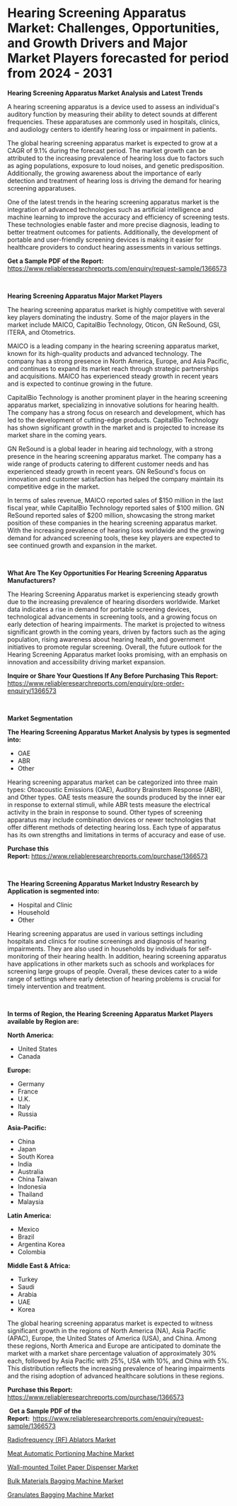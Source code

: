 <p><h1>Hearing Screening Apparatus Market: Challenges, Opportunities, and Growth Drivers and Major Market Players forecasted for period from 2024 - 2031</h1></p><p><strong>Hearing Screening Apparatus Market Analysis and Latest Trends</strong></p>
<p><p>A hearing screening apparatus is a device used to assess an individual's auditory function by measuring their ability to detect sounds at different frequencies. These apparatuses are commonly used in hospitals, clinics, and audiology centers to identify hearing loss or impairment in patients.</p><p>The global hearing screening apparatus market is expected to grow at a CAGR of 9.1% during the forecast period. The market growth can be attributed to the increasing prevalence of hearing loss due to factors such as aging populations, exposure to loud noises, and genetic predisposition. Additionally, the growing awareness about the importance of early detection and treatment of hearing loss is driving the demand for hearing screening apparatuses.</p><p>One of the latest trends in the hearing screening apparatus market is the integration of advanced technologies such as artificial intelligence and machine learning to improve the accuracy and efficiency of screening tests. These technologies enable faster and more precise diagnosis, leading to better treatment outcomes for patients. Additionally, the development of portable and user-friendly screening devices is making it easier for healthcare providers to conduct hearing assessments in various settings.</p></p>
<p><strong>Get a Sample PDF of the Report:&nbsp;</strong> <a href="https://www.reliableresearchreports.com/enquiry/request-sample/1366573">https://www.reliableresearchreports.com/enquiry/request-sample/1366573</a></p>
<p>&nbsp;</p>
<p><strong>Hearing Screening Apparatus Major Market Players</strong></p>
<p><p>The hearing screening apparatus market is highly competitive with several key players dominating the industry. Some of the major players in the market include MAICO, CapitalBio Technology, Oticon, GN ReSound, GSI, ITERA, and Otometrics.</p><p>MAICO is a leading company in the hearing screening apparatus market, known for its high-quality products and advanced technology. The company has a strong presence in North America, Europe, and Asia Pacific, and continues to expand its market reach through strategic partnerships and acquisitions. MAICO has experienced steady growth in recent years and is expected to continue growing in the future.</p><p>CapitalBio Technology is another prominent player in the hearing screening apparatus market, specializing in innovative solutions for hearing health. The company has a strong focus on research and development, which has led to the development of cutting-edge products. CapitalBio Technology has shown significant growth in the market and is projected to increase its market share in the coming years.</p><p>GN ReSound is a global leader in hearing aid technology, with a strong presence in the hearing screening apparatus market. The company has a wide range of products catering to different customer needs and has experienced steady growth in recent years. GN ReSound's focus on innovation and customer satisfaction has helped the company maintain its competitive edge in the market.</p><p>In terms of sales revenue, MAICO reported sales of $150 million in the last fiscal year, while CapitalBio Technology reported sales of $100 million. GN ReSound reported sales of $200 million, showcasing the strong market position of these companies in the hearing screening apparatus market. With the increasing prevalence of hearing loss worldwide and the growing demand for advanced screening tools, these key players are expected to see continued growth and expansion in the market.</p></p>
<p>&nbsp;</p>
<p><strong>What Are The Key Opportunities For Hearing Screening Apparatus Manufacturers?</strong></p>
<p><p>The Hearing Screening Apparatus market is experiencing steady growth due to the increasing prevalence of hearing disorders worldwide. Market data indicates a rise in demand for portable screening devices, technological advancements in screening tools, and a growing focus on early detection of hearing impairments. The market is projected to witness significant growth in the coming years, driven by factors such as the aging population, rising awareness about hearing health, and government initiatives to promote regular screening. Overall, the future outlook for the Hearing Screening Apparatus market looks promising, with an emphasis on innovation and accessibility driving market expansion.</p></p>
<p><strong>Inquire or Share Your Questions If Any Before Purchasing This Report:</strong> <a href="https://www.reliableresearchreports.com/enquiry/pre-order-enquiry/1366573">https://www.reliableresearchreports.com/enquiry/pre-order-enquiry/1366573</a></p>
<p>&nbsp;</p>
<p><strong>Market Segmentation</strong></p>
<p><strong>The Hearing Screening Apparatus Market Analysis by types is segmented into:</strong></p>
<p><ul><li>OAE</li><li>ABR</li><li>Other</li></ul></p>
<p><p>Hearing screening apparatus market can be categorized into three main types: Otoacoustic Emissions (OAE), Auditory Brainstem Response (ABR), and Other types. OAE tests measure the sounds produced by the inner ear in response to external stimuli, while ABR tests measure the electrical activity in the brain in response to sound. Other types of screening apparatus may include combination devices or newer technologies that offer different methods of detecting hearing loss. Each type of apparatus has its own strengths and limitations in terms of accuracy and ease of use.</p></p>
<p><strong>Purchase this Report:&nbsp;</strong><a href="https://www.reliableresearchreports.com/purchase/1366573">https://www.reliableresearchreports.com/purchase/1366573</a></p>
<p>&nbsp;</p>
<p><strong>The Hearing Screening Apparatus Market Industry Research by Application is segmented into:</strong></p>
<p><ul><li>Hospital and Clinic</li><li>Household</li><li>Other</li></ul></p>
<p><p>Hearing screening apparatus are used in various settings including hospitals and clinics for routine screenings and diagnosis of hearing impairments. They are also used in households by individuals for self-monitoring of their hearing health. In addition, hearing screening apparatus have applications in other markets such as schools and workplaces for screening large groups of people. Overall, these devices cater to a wide range of settings where early detection of hearing problems is crucial for timely intervention and treatment.</p></p>
<p>&nbsp;</p>
<p><strong>In terms of Region, the Hearing Screening Apparatus Market Players available by Region are:</strong></p>
<p>
    <p> <strong> North America: </strong>
        <ul>
            <li>United States</li>
            <li>Canada</li>
        </ul>
        </p> 
    <p> <strong> Europe: </strong>
        <ul>
            <li>Germany</li>
            <li>France</li>
            <li>U.K.</li>
            <li>Italy</li>
            <li>Russia</li>
        </ul>
        </p> 
    <p> <strong> Asia-Pacific: </strong>
        <ul>
            <li>China</li>
            <li>Japan</li>
            <li>South Korea</li>
            <li>India</li>
            <li>Australia</li>
            <li>China Taiwan</li>
            <li>Indonesia</li>
            <li>Thailand</li>
            <li>Malaysia</li>
        </ul>
        </p> 
    <p> <strong> Latin America: </strong>
        <ul>
            <li>Mexico</li>
            <li>Brazil</li>
            <li>Argentina Korea</li>
            <li>Colombia</li>
        </ul>
        </p> 
    <p> <strong> Middle East & Africa: </strong>
        <ul>
            <li>Turkey</li>
            <li>Saudi</li>
            <li>Arabia</li>
            <li>UAE</li>
            <li>Korea</li>
        </ul>
    </p>
    </p>
<p><p>The global hearing screening apparatus market is expected to witness significant growth in the regions of North America (NA), Asia Pacific (APAC), Europe, the United States of America (USA), and China. Among these regions, North America and Europe are anticipated to dominate the market with a market share percentage valuation of approximately 30% each, followed by Asia Pacific with 25%, USA with 10%, and China with 5%. This distribution reflects the increasing prevalence of hearing impairments and the rising adoption of advanced healthcare solutions in these regions.</p></p>
<p><strong>Purchase this Report: </strong><a href="https://www.reliableresearchreports.com/purchase/1366573">https://www.reliableresearchreports.com/purchase/1366573</a></p>
<p>&nbsp;<strong>Get a Sample PDF of the Report:&nbsp;&nbsp;</strong><a href="https://www.reliableresearchreports.com/enquiry/request-sample/1366573">https://www.reliableresearchreports.com/enquiry/request-sample/1366573</a></p>
<p><strong></strong></p>
<p><p><a href="https://github.com/julyju69/Market-Research-Report-List-1/blob/main/radiofrequency-rf-ablators-market.md">Radiofrequency (RF) Ablators Market</a></p><p><a href="https://medium.com/@bartonhintz/meat-automatic-portioning-machine-market-size-market-outlook-and-market-forecast-2024-to-2031-9c18f385b0cb">Meat Automatic Portioning Machine Market</a></p><p><a href="https://medium.com/@bartonhintz/wall-mounted-toilet-paper-dispenser-market-furnishes-information-on-market-share-market-trends-5a7d2d2c2f1c">Wall-mounted Toilet Paper Dispenser Market</a></p><p><a href="https://medium.com/@bartonhintz/bulk-materials-bagging-machine-market-size-cagr-trends-2024-2030-53ebf568ec66">Bulk Materials Bagging Machine Market</a></p><p><a href="https://medium.com/@bartonhintz/granulates-bagging-machine-market-competitive-analysis-market-trends-and-forecast-to-2031-72c7034caac7">Granulates Bagging Machine Market</a></p></p>